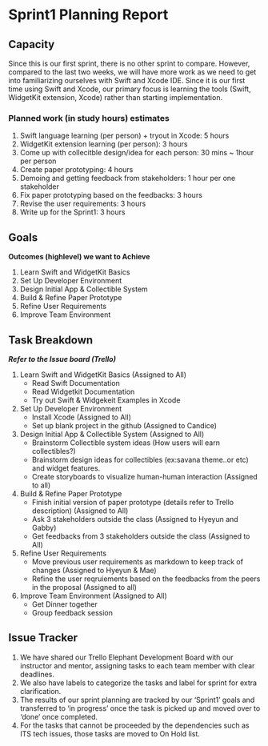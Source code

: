 # Sprint1 Planning Report 

## Capacity

Since this is our first sprint, there is no other sprint to compare. 
However, compared to the last two weeks, we will have more work as we need to get into familiarizing ourselves with Swift and Xcode IDE. 
Since it is our first time using Swift and Xcode, our primary focus is learning the tools (Swift, WidgetKit extension, Xcode) rather than starting implementation.

### Planned work (in study hours) estimates
1. Swift language learning (per person) + tryout in Xcode: 5 hours
2. WidgetKit extension learning (per person): 3 hours
3. Come up with collecitble design/idea for each person: 30 mins ~ 1hour per person
4. Create paper prototyping: 4 hours
5. Demoing and getting feedback from stakeholders: 1 hour per one stakeholder
6. Fix paper prototyping based on the feedbacks: 3 hours
7. Revise the user requirements: 3 hours
8. Write up for the Sprint1: 3 hours


## Goals 
**Outcomes (highlevel) we want to Achieve**
1. Learn Swift and WidgetKit Basics
2. Set Up Developer Environment
3. Design Initial App & Collectible System
4. Build & Refine Paper Prototype
5. Refine User Requirements
7. Improve Team Environment

## Task Breakdown
***Refer to the Issue board (Trello)***
1. Learn Swift and WidgetKit Basics (Assigned to All)
   - Read Swift Documentation
   - Read Widgetkit Documentation
   - Try out Swift & Widgekeit Examples in Xcode
2. Set Up Developer Environment
   - Install Xcode   (Assigned to All)
   - Set up blank project in the github  (Assigned to Candice)
3. Design Initial App & Collectible System  (Assigned to All)
   - Brainstorm Collectible system ideas (How users will earn collectibles?)
   - Brainstorm design ideas for collectibles (ex:savana theme..or etc) and widget features.
   - Create storyboards to visualize human-human interaction (Assigned to all)
4. Build & Refine Paper Prototype
   - Finish initial version of paper prototype (details refer to Trello description)  (Assigned to All)
   - Ask 3 stakeholders outside the class  (Assigned to Hyeyun and Gabby)
   - Get feedbacks from 3 stakeholders outside the class  (Assigned to All)
5. Refine User Requirements
   - Move previous user requirements as markdown to keep track of changes (Assigned to Hyeyun & Mae)
   - Refine the user reqruiements based on the feedbacks from the peers in the proposal (Assigned to all)
7. Improve Team Environment  (Assigned to All)
   - Get Dinner together
   - Group feedback session

## Issue Tracker
1. We have shared our Trello Elephant Development Board with our instructor and mentor, assigning tasks to each team member with clear deadlines. 
2. We also have labels to categorize the tasks and label for sprint for extra clarification.
3. The results of our sprint planning are tracked by our ‘Sprint1’ goals and transferred to ‘in progress’ once the task is picked up and moved over to ‘done’ once completed.
4. For the tasks that cannot be proceeded by the dependencies such as ITS tech issues, those tasks are moved to On Hold list.
